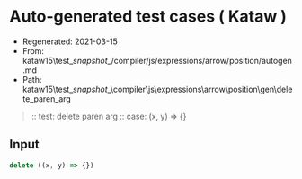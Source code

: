 # Auto-generated test cases ( Kataw )
- Regenerated: 2021-03-15
- From: kataw15\test\__snapshot__/compiler/js/expressions/arrow/position/autogen.md
- Path: kataw15\test\__snapshot__\compiler\js\expressions\arrow\position\gen\delete_paren_arg
> :: test: delete paren arg
> :: case: (x, y) => {}
## Input

`````js
delete ((x, y) => {})
`````
